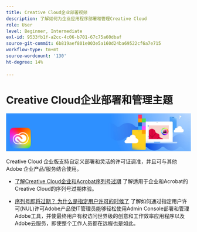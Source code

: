 ```yaml
---
title: Creative Cloud企业部署视频
description: 了解如何为企业应用程序部署和管理Creative Cloud
role: User
level: Beginner, Intermediate
exl-id: 9533fb1f-a2cc-4c06-b701-67c75a60dbaf
source-git-commit: 6b819aef801e003e5a160d24ba69522cf6a7e715
workflow-type: tm+mt
source-wordcount: '130'
ht-degree: 14%

---
```


# Creative Cloud企业部署和管理主题

![Creative Cloud英雄图像](../assets/CCEbanner.png)

Creative Cloud 企业版支持自定义部署和灵活的许可证调准，并且可与其他 Adobe 企业产品/服务结合使用。 

* [了解Creative Cloud企业和Acrobat序列号过期](cceserial.md)
了解适用于企业和Acrobat的Creative Cloud的序列号过期体验。

* [序列号即将过期？ 为什么是指定用户许可的时候了](nameduserlicensing.md)
了解如何通过指定用户许可(NUL)许可Adobe产品使IT管理员能够轻松使用Admin Console部署和管理Adobe工具，并使最终用户有权访问世界级的创意和工作效率应用程序以及Adobe云服务，即使整个工作人员都在远程也是如此。
